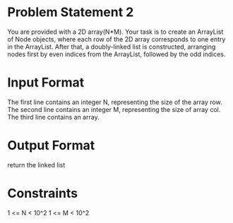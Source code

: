 # Problem Statement 2
You are provided with a 2D array(N*M). Your task is to create an ArrayList of Node
objects, where each row of the 2D array corresponds to one entry in the ArrayList.
After that, a doubly-linked list is constructed, arranging nodes first by even indices
from the ArrayList, followed by the odd indices.
# Input Format
The first line contains an integer N, representing the size of the array row.
The second line contains an integer M, representing the size of array col.
The third line contains an array.
# Output Format
return the linked list
# Constraints
1 <= N < 10^2
1 <= M < 10^2